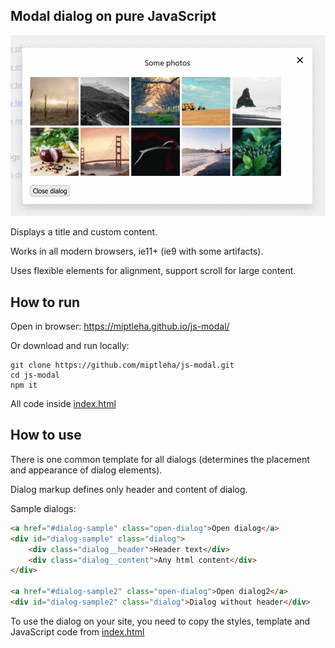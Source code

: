 ## Modal dialog on pure JavaScript

![dialog.png](dialog.png)

Displays a title and custom content.

Works in all modern browsers, ie11+ (ie9 with some artifacts).

Uses flexible elements for alignment, support scroll for large content.

## How to run

Open in browser:
https://miptleha.github.io/js-modal/

Or download and run locally:
```
git clone https://github.com/miptleha/js-modal.git
cd js-modal
npm it
```

All code inside [index.html](index.html)

## How to use

There is one common template for all dialogs (determines the placement and appearance of dialog elements).

Dialog markup defines only header and content of dialog.

Sample dialogs:
```html
<a href="#dialog-sample" class="open-dialog">Open dialog</a>
<div id="dialog-sample" class="dialog">
    <div class="dialog__header">Header text</div>
    <div class="dialog__content">Any html content</div>
</div>

<a href="#dialog-sample2" class="open-dialog">Open dialog2</a>
<div id="dialog-sample2" class="dialog">Dialog without header</div>
```

To use the dialog on your site, you need to copy the styles, template and JavaScript code from [index.html](index.html)